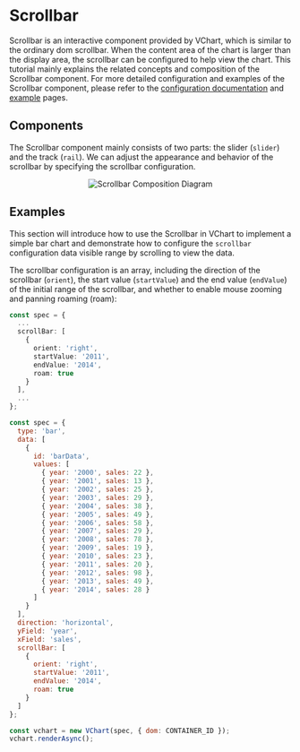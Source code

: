 # Scrollbar

Scrollbar is an interactive component provided by VChart, which is similar to the ordinary dom scrollbar. When the content area of the chart is larger than the display area, the scrollbar can be configured to help view the chart. This tutorial mainly explains the related concepts and composition of the Scrollbar component. For more detailed configuration and examples of the Scrollbar component, please refer to the [configuration documentation](../../../option) and [example](../../../example) pages.

## Components

The Scrollbar component mainly consists of two parts: the slider (`slider`) and the track (`rail`). We can adjust the appearance and behavior of the scrollbar by specifying the scrollbar configuration.

<div style="text-align: center;">
  <img src="https://tosv.byted.org/obj/bit-cloud/0a2e223bdcd7410c08f6a6a18.png" alt="Scrollbar Composition Diagram">
</div>

## Examples

This section will introduce how to use the Scrollbar in VChart to implement a simple bar chart and demonstrate how to configure the `scrollbar` configuration data visible range by scrolling to view the data.

The scrollbar configuration is an array, including the direction of the scrollbar (`orient`), the start value (`startValue`) and the end value (`endValue`) of the initial range of the scrollbar, and whether to enable mouse zooming and panning roaming (roam):

```ts
const spec = {
  ...
  scrollBar: [
    {
      orient: 'right',
      startValue: '2011',
      endValue: '2014',
      roam: true
    }
  ],
  ...
};
```

```javascript livedemo
const spec = {
  type: 'bar',
  data: [
    {
      id: 'barData',
      values: [
        { year: '2000', sales: 22 },
        { year: '2001', sales: 13 },
        { year: '2002', sales: 25 },
        { year: '2003', sales: 29 },
        { year: '2004', sales: 38 },
        { year: '2005', sales: 49 },
        { year: '2006', sales: 58 },
        { year: '2007', sales: 29 },
        { year: '2008', sales: 78 },
        { year: '2009', sales: 19 },
        { year: '2010', sales: 23 },
        { year: '2011', sales: 20 },
        { year: '2012', sales: 98 },
        { year: '2013', sales: 49 },
        { year: '2014', sales: 28 }
      ]
    }
  ],
  direction: 'horizontal',
  yField: 'year',
  xField: 'sales',
  scrollBar: [
    {
      orient: 'right',
      startValue: '2011',
      endValue: '2014',
      roam: true
    }
  ]
};

const vchart = new VChart(spec, { dom: CONTAINER_ID });
vchart.renderAsync();
```